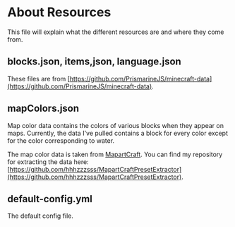 # About Resources
This file will explain what the different resources are and where they come from.

## blocks.json, items,json, language.json
These files are from [https://github.com/PrismarineJS/minecraft-data](https://github.com/PrismarineJS/minecraft-data).

## mapColors.json
Map color data contains the colors of various blocks when they appear on maps. Currently, the data I've pulled contains a block for every color except for the color corresponding to water.

The map color data is taken from [MapartCraft](https://rebane2001.com/mapartcraft/).
You can find my repository for extracting the data here:
[https://github.com/hhhzzzsss/MapartCraftPresetExtractor](https://github.com/hhhzzzsss/MapartCraftPresetExtractor).

## default-config.yml
The default config file.
